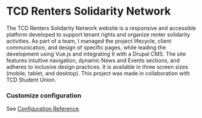 # TCD Renters Solidarity Network

The TCD Renters Solidarity Network website is a responsive and accessible platform developed to support tenant rights and organize renter solidarity activities. As part of a team, I managed the project lifecycle, client communication, and design of specific pages, while leading the development using Vue.js and integrating it with a Drupal CMS. The site features intuitive navigation, dynamic News and Events sections, and adheres to inclusive design practices. It is available in three screen sizes (mobile, tablet, and desktop). This project was made in collaboration with TCD Student Union.

### Customize configuration
See [Configuration Reference](https://cli.vuejs.org/config/).
